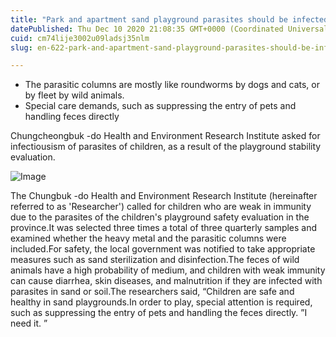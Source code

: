 ```yaml
---
title: "Park and apartment sand playground parasites should be infected with infections."
datePublished: Thu Dec 10 2020 21:08:35 GMT+0000 (Coordinated Universal Time)
cuid: cm74lije3002u09ladsj35nlm
slug: en-622-park-and-apartment-sand-playground-parasites-should-be-infected-with-infections

---
```



- The parasitic columns are mostly like roundworms by dogs and cats, or by fleet by wild animals.
- Special care demands, such as suppressing the entry of pets and handling feces directly

Chungcheongbuk -do Health and Environment Research Institute asked for infectiousism of parasites of children, as a result of the playground stability evaluation.

![Image](https://cdn.hashnode.com/res/hashnode/image/upload/v1739527085627/8f9db8ef-7012-4a0a-afd5-8be0f1a128f2.jpeg)

The Chungbuk -do Health and Environment Research Institute (hereinafter referred to as 'Researcher') called for children who are weak in immunity due to the parasites of the children's playground safety evaluation in the province.It was selected three times a total of three quarterly samples and examined whether the heavy metal and the parasitic columns were included.For safety, the local government was notified to take appropriate measures such as sand sterilization and disinfection.The feces of wild animals have a high probability of medium, and children with weak immunity can cause diarrhea, skin diseases, and malnutrition if they are infected with parasites in sand or soil.The researchers said, “Children are safe and healthy in sand playgrounds.In order to play, special attention is required, such as suppressing the entry of pets and handling the feces directly. ”I need it. ”